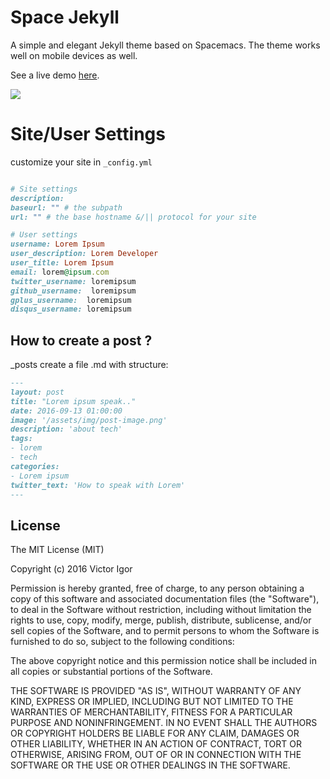 # Space Jekyll

A simple and elegant Jekyll theme based on Spacemacs. The theme works well on mobile devices as well.

See a live demo [here](https://victorvoid.github.io/space-jekyll-template/).

![](https://github.com/victorvoid/space-jekyll-template/blob/master/screenshot.png?raw=true)

# Site/User Settings

customize your site in ``_config.yml``

```ruby

# Site settings
description: 
baseurl: "" # the subpath
url: "" # the base hostname &/|| protocol for your site

# User settings
username: Lorem Ipsum
user_description: Lorem Developer
user_title: Lorem Ipsum
email: lorem@ipsum.com
twitter_username: loremipsum
github_username:  loremipsum
gplus_username:  loremipsum
disqus_username: loremipsum

```

## How to create a post ?

_posts create a file .md with structure:

```md
---
layout: post
title: "Lorem ipsum speak.."
date: 2016-09-13 01:00:00
image: '/assets/img/post-image.png'
description: 'about tech'
tags:
- lorem
- tech
categories:
- Lorem ipsum
twitter_text: 'How to speak with Lorem'
---
```

## License
The MIT License (MIT)

Copyright (c) 2016 Victor Igor

Permission is hereby granted, free of charge, to any person obtaining a copy
of this software and associated documentation files (the "Software"), to deal
in the Software without restriction, including without limitation the rights
to use, copy, modify, merge, publish, distribute, sublicense, and/or sell
copies of the Software, and to permit persons to whom the Software is
furnished to do so, subject to the following conditions:

The above copyright notice and this permission notice shall be included in all
copies or substantial portions of the Software.

THE SOFTWARE IS PROVIDED "AS IS", WITHOUT WARRANTY OF ANY KIND, EXPRESS OR
IMPLIED, INCLUDING BUT NOT LIMITED TO THE WARRANTIES OF MERCHANTABILITY,
FITNESS FOR A PARTICULAR PURPOSE AND NONINFRINGEMENT. IN NO EVENT SHALL THE
AUTHORS OR COPYRIGHT HOLDERS BE LIABLE FOR ANY CLAIM, DAMAGES OR OTHER
LIABILITY, WHETHER IN AN ACTION OF CONTRACT, TORT OR OTHERWISE, ARISING FROM,
OUT OF OR IN CONNECTION WITH THE SOFTWARE OR THE USE OR OTHER DEALINGS IN THE
SOFTWARE.
